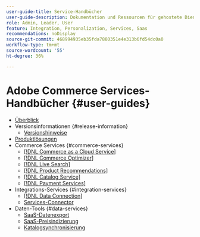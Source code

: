 ```yaml
---
user-guide-title: Service-Handbücher
user-guide-description: Dokumentation und Ressourcen für gehostete Dienste, die erweiterte Funktionen für Adobe Commerce und Magento Open Source bieten.
role: Admin, Leader, User
feature: Integration, Personalization, Services, Saas
recommendations: noDisplay
source-git-commit: 468994935eb35fda7880351e4e313b6fd54dc0a0
workflow-type: tm+mt
source-wordcount: '55'
ht-degree: 36%

---
```


# Adobe Commerce Services-Handbücher {#user-guides}

- [Überblick](home.md)
- Versionsinformationen {#release-information}
   - [Versionshinweise](/help/landing/release-notes-all.md)
- [Produktlösungen](product-solutions.md)
- Commerce Services {#commerce-services}
   - [[!DNL Commerce as a Cloud Service]](https://experienceleague.adobe.com/de/docs/commerce/cloud-service/overview)
   - [[!DNL Commerce Optimizer]](https://experienceleague.adobe.com/de/docs/commerce/optimizer/overview)
   - [[!DNL Live Search]](https://experienceleague.adobe.com/docs/commerce/live-search/overview.html?lang=de)
   - [[!DNL Product Recommendations]](https://experienceleague.adobe.com/docs/commerce/product-recommendations/guide-overview.html?lang=de)
   - [[!DNL Catalog Service]](https://experienceleague.adobe.com/docs/commerce/catalog-service/guide-overview.html?lang=de)
   - [[!DNL Payment Services]](https://experienceleague.adobe.com/docs/commerce/payment-services/guide-overview.html?lang=de)
- Integrations-Services {#integration-services}
   - [[!DNL Data Connection]](https://experienceleague.adobe.com/docs/commerce/data-connection/overview.html?lang=de)
   - [Services-Connector](/help/landing/saas.md)
- Daten-Tools {#data-services}
   - [SaaS-Datenexport](https://experienceleague.adobe.com/docs/commerce/saas-data-export/overview.html?lang=de)
   - [SaaS-Preisindizierung](https://experienceleague.adobe.com/docs/commerce/price-indexer/price-indexing.html?lang=de)
   - [Katalogsynchronisierung](/help/landing/catalog-sync.md)
